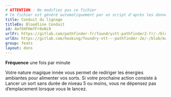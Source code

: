 ```yaml
---
# ATTENTION : Ne modifiez pas ce fichier
# Ce fichier est généré automatiquement par un script d'après les données du module Foundry VTT officiel et de sa traduction
title: Conduit du lignage
titleEn: Bloodline Conduit
id: AmfO4FHmfFr0oNi9
urlFr: https://gitlab.com/pathfinder-fr/foundryvtt-pathfinder2-fr/-/blob/master/data/feats/AmfO4FHmfFr0oNi9.htm
urlEn: https://gitlab.com/hooking/foundry-vtt---pathfinder-2e/-/blob/master/packs/data/feats.db/bloodline-conduit.json
group: feats
layout: dons
---
```

**Fréquence** une fois par minute

Votre nature magique innée vous permet de rediriger les énergies ambiantes pour alimenter vos sorts. Si votre prochaine action consiste à Lancer un sort sans durée de niveau 5 ou moins, vous ne dépensez pas d’emplacement lorsque vous le lancez.


